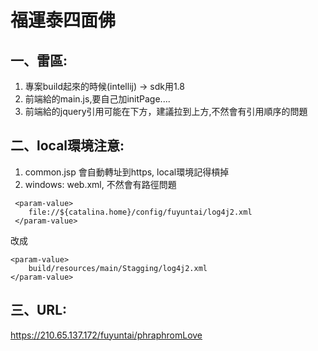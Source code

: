 # 福運泰四面佛



## 一、雷區:
1. 專案build起來的時候(intellij) -> sdk用1.8
2. 前端給的main.js,要自己加initPage....
3. 前端給的jquery引用可能在下方，建議拉到上方,不然會有引用順序的問題

##  二、local環境注意:
1. common.jsp 會自動轉址到https, local環境記得槓掉
2. windows: web.xml, 不然會有路徑問題
```xhtml
 <param-value>
    file://${catalina.home}/config/fuyuntai/log4j2.xml
 </param-value>
```  
改成
```xhtml
<param-value>
    build/resources/main/Stagging/log4j2.xml
</param-value>
```

##  三、URL:

https://210.65.137.172/fuyuntai/phraphromLove